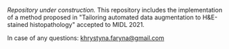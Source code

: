 *Repository under construction.*
This repository includes the implementation of a method proposed in "Tailoring automated data augmentation to H&E-stained histopathology" accepted to MIDL 2021.

In case of any questions: khrystyna.faryna@gmail.com
